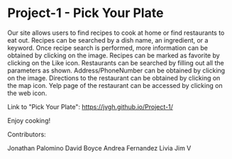 # Project-1 - Pick Your Plate

Our site allows users to find recipes to cook at home or find restaurants to eat out.
Recipes can be searched by a dish name, an ingredient, or a keyword.
Once recipe search is performed, more information can be obtained by clicking on the image.
Recipes can be marked as favorite by clicking on the Like icon.
Restaurants can be searched by filling out all the parameters as shown.
Address/PhoneNumber can be obtained by clicking on the image.
Directions to the restaurant can be obtained by clicking on the map icon.
Yelp page of the restaurant can be accessed by clicking on the web icon.

Link to "Pick Your Plate":  https://jvgh.github.io/Project-1/

Enjoy cooking!

Contributors:

Jonathan Palomino
David Boyce
Andrea Fernandez Livia
Jim V
